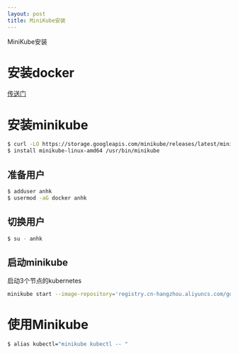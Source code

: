 ```yaml
---
layout: post
title: MiniKube安装
---
```

MiniKube安装
<!--more-->

# 安装docker

[传送门](./2020-05-27-%E5%AE%89%E8%A3%85docker.md)

# 安装minikube

```bash 
$ curl -LO https://storage.googleapis.com/minikube/releases/latest/minikube-linux-amd64
$ install minikube-linux-amd64 /usr/bin/minikube
```

## 准备用户

```bash
$ adduser anhk
$ usermod -aG docker anhk
```

## 切换用户
```bash
$ su - anhk 
```

## 启动minikube

启动3个节点的kubernetes

```bash 
minikube start --image-repository='registry.cn-hangzhou.aliyuncs.com/google_containers' --nodes=3 --image-mirror-country='cn' --kubernetes-version=stable
```

# 使用Minikube

```bash
$ alias kubectl="minikube kubectl -- "
```